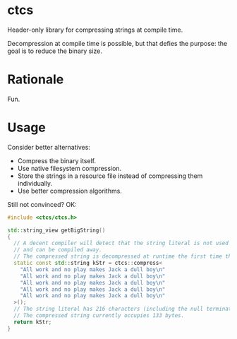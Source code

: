 # ctcs
Header-only library for compressing strings at compile time.

Decompression at compile time is possible, but that defies the purpose: the goal is to reduce the binary size.

# Rationale
Fun.

# Usage
Consider better alternatives:
* Compress the binary itself.
* Use native filesystem compression.
* Store the strings in a resource file instead of compressing them individually.
* Use better compression algorithms.

Still not convinced? OK:

```cpp
#include <ctcs/ctcs.h>

std::string_view getBigString()
{
  // A decent compiler will detect that the string literal is not used at runtime
  // and can be compiled away.
  // The compressed string is decompressed at runtime the first time this function is called.
  static const std::string kStr = ctcs::compress<
    "All work and no play makes Jack a dull boy\n"
    "All work and no play makes Jack a dull boy\n"
    "All work and no play makes Jack a dull boy\n"
    "All work and no play makes Jack a dull boy\n"
    "All work and no play makes Jack a dull boy\n"
  >();
  // The string literal has 216 characters (including the null terminator).
  // The compressed string currently occupies 133 bytes.
  return kStr;
}
```
